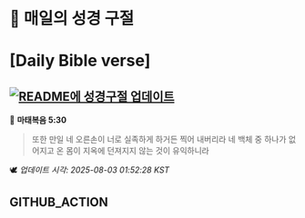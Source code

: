 # 🙏 매일의 성경 구절
# [Daily Bible verse]
## [![README에 성경구절 업데이트](https://github.com/DONGSUKA/first_test/actions/workflows/update-readme-bible.yml/badge.svg)](https://github.com/DONGSUKA/first_test/actions/workflows/update-readme-bible.yml)
<!-- START_BIBLE_VERSE -->
📖 **마태복음 5:30**
> 또한 만일 네 오른손이 너로 실족하게 하거든 찍어 내버리라 네 백체 중 하나가 없어지고 온 몸이 지옥에 던져지지 않는 것이 유익하니라

🕊️ _업데이트 시각: 2025-08-03 01:52:28 KST_
  <!-- END_BIBLE_VERSE -->
## GITHUB_ACTION

